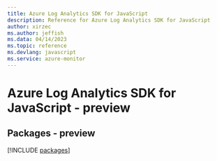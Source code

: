 ```yaml
---
title: Azure Log Analytics SDK for JavaScript
description: Reference for Azure Log Analytics SDK for JavaScript
author: xirzec
ms.author: jeffish
ms.data: 04/14/2023
ms.topic: reference
ms.devlang: javascript
ms.service: azure-monitor
---
```

# Azure Log Analytics SDK for JavaScript - preview
## Packages - preview
[!INCLUDE [packages](log-analytics-index.md)]